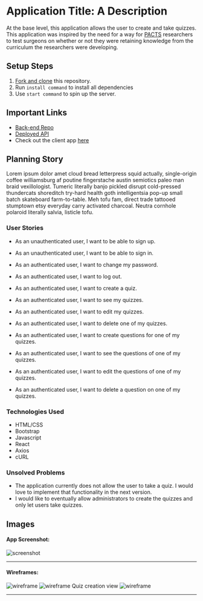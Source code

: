 # Application Title: A Description

At the base level, this application allows the user to create and take quizzes. This application was inspired by the need for a way for [PACTS](http://csph.brighamandwomens.org/cultural-dexterity-nih-r01-awarded/) researchers to test surgeons on whether or not they were retaining knowledge from the curriculum the researchers were developing.

## Setup Steps

1. [Fork and clone](https://git.generalassemb.ly/ga-wdi-boston/meta/wiki/ForkAndClone) this repository.
1. Run `install command` to install all dependencies
1. Use `start command` to spin up the server.

## Important Links

- [Back-end Repo](https://github.com/Danpowers24/Capstone-api)
- [Deployed API](https://git.heroku.com/shielded-ridge-23072.git)
- Check out the client app [here](https://danpowers24.github.io/Capstone-client/)

## Planning Story

Lorem ipsum dolor amet cloud bread letterpress squid actually, single-origin coffee williamsburg af poutine fingerstache austin semiotics paleo man braid vexillologist. Tumeric literally banjo pickled disrupt cold-pressed thundercats shoreditch try-hard health goth intelligentsia pop-up small batch skateboard farm-to-table. Meh tofu fam, direct trade tattooed stumptown etsy everyday carry activated charcoal. Neutra cornhole polaroid literally salvia, listicle tofu.

### User Stories

- As an unauthenticated user, I want to be able to sign up.
- As an unauthenticated user, I want to be able to sign in.
- As an authenticated user, I want to change my password.
- As an authenticated user, I want to log out.

- As an authenticated user, I want to create a quiz.
- As an authenticated user, I want to see my quizzes.
- As an authenticated user, I want to edit my quizzes.
- As an authenticated user, I want to delete one of my quizzes.

- As an authenticated user, I want to create questions for one of my quizzes.
- As an authenticated user, I want to see the questions of one of my quizzes.
- As an authenticated user, I want to edit the questions of one of my quizzes.
- As an authenticated user, I want to delete a question on one of my quizzes.


### Technologies Used

- HTML/CSS
- Bootstrap
- Javascript
- React
- Axios
- cURL

### Unsolved Problems

- The application currently does not allow the user to take a quiz. I would love to implement that functionality in the next version.
- I would like to eventually allow administrators to create the quizzes and only let users take quizzes.

## Images

#### App Screenshot:
![screenshot](https://i.imgur.com/SBqXUCt.png)

---

#### Wireframes:
![wireframe](https://i.imgur.com/nBLSJCD.png)
![wireframe](https://i.imgur.com/37bLMwd.png)
Quiz creation view
![wireframe](https://i.imgur.com/Os9ntYv.png)

---
